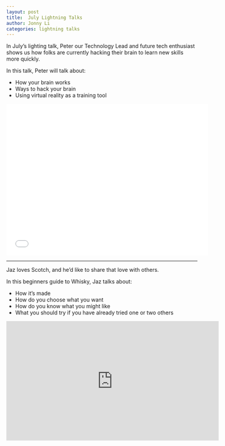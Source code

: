 ```yaml
---
layout: post
title:  July Lightning Talks
author: Jonny Li
categories: lightning talks
---
```

In July’s lighting talk, Peter our Technology Lead and future tech enthusiast shows us how folks are currently hacking their brain to learn new skills more quickly. 

In this talk, Peter will talk about:
- How your brain works
- Ways to hack your brain 
- Using virtual reality as a training tool

<div class="video"><iframe width="532" height="400" src="//www.youtube.com/embed/TeoBG3onbjs" frameborder="0" allowfullscreen="allowfullscreen"></iframe></div>

---

Jaz loves Scotch, and he’d like to share that love with others.

In this beginners guide to Whisky, Jaz talks about:
- How it’s made
- How do you choose what you want
- How do you know what you might like
- What you should try if you have already tried one or two others

<div class="video"><iframe width="560" height="315" src="https://www.youtube.com/embed/X1AikZOMPDE" frameborder="0" allowfullscreen="allowfullscreen"></iframe></div>

